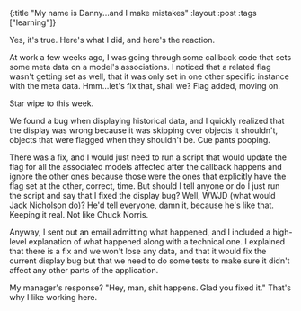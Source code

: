 {:title "My name is Danny...and I make mistakes"
:layout :post
:tags ["learning"]}

Yes, it's true. Here's what I did, and here's the reaction.

At work a few weeks ago, I was going through some callback code that sets some meta data on a
model's associations. I noticed that a related flag wasn't getting set as well, that it was only
set in one other specific instance with the meta data. Hmm…let's fix that, shall we? Flag added,
moving on.

Star wipe to this week.

We found a bug when displaying historical data, and I quickly realized that the display was wrong
because it was skipping over objects it shouldn't, objects that were flagged when they shouldn't
be. Cue pants pooping.

There was a fix, and I would just need to run a script that would update the flag for all the
associated models affected after the callback happens and ignore the other ones because those were
the ones that explicitly have the flag set at the other, correct, time. But should I tell anyone
or do I just run the script and say that I fixed the display bug? Well, WWJD (what would Jack
Nicholson do)? He'd tell everyone, damn it, because he's like that. Keeping it real. Not like
Chuck Norris.

Anyway, I sent out an email admitting what happened, and I included a high-level explanation of
what happened along with a technical one. I explained that there is a fix and we won't lose any
data, and that it would fix the current display bug but that we need to do some tests to make
sure it didn't affect any other parts of the application.

My manager's response? "Hey, man, shit happens. Glad you fixed it." That's why I like working
here.
